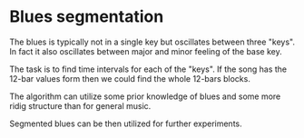 # Blues segmentation

The blues is typically not in a single key but oscillates between three "keys". In fact it also oscillates between major and minor feeling of the base key.

The task is to find time intervals for each of the "keys". If the song has the 12-bar values form then we could find the whole 12-bars blocks.

The algorithm can utilize some prior knowledge of blues and some more ridig structure than for general music.

Segmented blues can be then utilized for further experiments.
